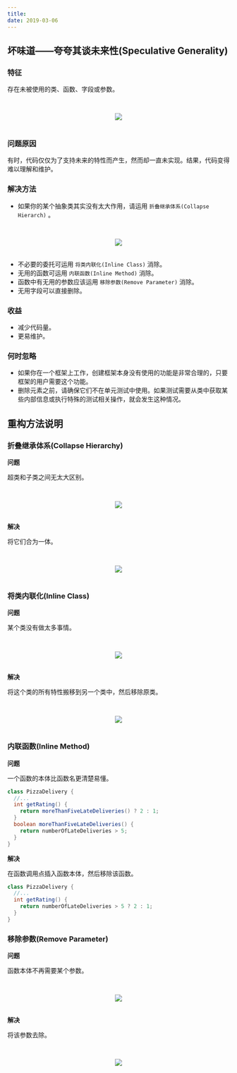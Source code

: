 ```yaml
---
title: 
date: 2019-03-06
---
```


## 坏味道——夸夸其谈未来性(Speculative Generality)

### 特征

存在未被使用的类、函数、字段或参数。

<br><div align="center"><img src="https://raw.githubusercontent.com/dunwu/images/master/images/design/refactor/speculative-generality-1.png"/></div><br>

### 问题原因

有时，代码仅仅为了支持未来的特性而产生，然而却一直未实现。结果，代码变得难以理解和维护。

### 解决方法

- 如果你的某个抽象类其实没有太大作用，请运用 `折叠继承体系(Collapse Hierarch)` 。

<br><div align="center"><img src="https://raw.githubusercontent.com/dunwu/images/master/images/design/refactor/speculative-generality-2.png"/></div><br>

- 不必要的委托可运用 `将类内联化(Inline Class)`  消除。
- 无用的函数可运用 `内联函数(Inline Method)` 消除。
- 函数中有无用的参数应该运用 `移除参数(Remove Parameter)` 消除。
- 无用字段可以直接删除。

### 收益

- 减少代码量。
- 更易维护。

### 何时忽略

- 如果你在一个框架上工作，创建框架本身没有使用的功能是非常合理的，只要框架的用户需要这个功能。
- 删除元素之前，请确保它们不在单元测试中使用。如果测试需要从类中获取某些内部信息或执行特殊的测试相关操作，就会发生这种情况。

## 重构方法说明

### 折叠继承体系(Collapse Hierarchy)

**问题**

超类和子类之间无太大区别。

<br><div align="center"><img src="https://raw.githubusercontent.com/dunwu/images/master/images/design/refactor/collapse-hierarchy-before.png"/></div><br>

**解决**

将它们合为一体。

<br><div align="center"><img src="https://raw.githubusercontent.com/dunwu/images/master/images/design/refactor/collapse-hierarchy-after.png"/></div><br>

### 将类内联化(Inline Class)

**问题**

某个类没有做太多事情。

<br><div align="center"><img src="https://raw.githubusercontent.com/dunwu/images/master/images/design/refactor/inline-class-before.png"/></div><br>

**解决**

将这个类的所有特性搬移到另一个类中，然后移除原类。

<br><div align="center"><img src="https://raw.githubusercontent.com/dunwu/images/master/images/design/refactor/inline-class-after.png"/></div><br>

### 内联函数(Inline Method)

**问题**

一个函数的本体比函数名更清楚易懂。

```java
class PizzaDelivery {
  //...
  int getRating() {
    return moreThanFiveLateDeliveries() ? 2 : 1;
  }
  boolean moreThanFiveLateDeliveries() {
    return numberOfLateDeliveries > 5;
  }
}
```

**解决**

在函数调用点插入函数本体，然后移除该函数。

```java
class PizzaDelivery {
  //...
  int getRating() {
    return numberOfLateDeliveries > 5 ? 2 : 1;
  }
}
```

### 移除参数(Remove Parameter)

**问题**

函数本体不再需要某个参数。

<br><div align="center"><img src="https://raw.githubusercontent.com/dunwu/images/master/images/design/refactor/remove-parameter-before.png"/></div><br>

**解决**

将该参数去除。

<br><div align="center"><img src="https://raw.githubusercontent.com/dunwu/images/master/images/design/refactor/remove-parameter-after.png"/></div><br>
